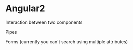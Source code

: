 # Angular2

Interaction between two components

Pipes

Forms (currently you can't search using multiple attributes)

